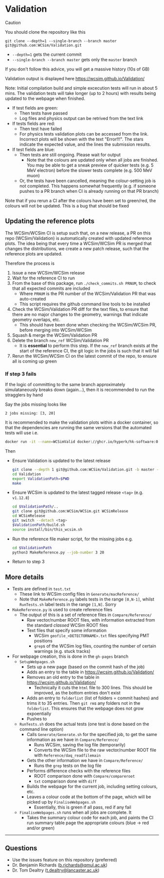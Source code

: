 # Validation

> [!CAUTION]
> You should clone the repository like this
>
> ```git clone --depth=1 --single-branch --branch master git@github.com:WCSim/Validation.git```
>
> * `--depth=1` gets the current commit
> * `--single-branch --branch master` gets only the `master` branch
>
> If you don't follow this advice, you will get a massive history (10s of GB)

Validation output is displayed here https://wcsim.github.io/Validation/

Note: Initial compilation build and simple excecution tests will run in about 5 mins. The validation tests will take longer (up to 2 hours) with results being updated to the webpage when finished.

* If test fields are green:
  * Then tests have passed
  * Log files and physics output can be retrived from the text link
* If tests fields are red:
  * Then test have failed
  * For physics tests validation plots can be accessed from the link. Incorrect plots will be shown with the text "Error!!!". The stars indicate the expected value, and the lines the submission results.
* If test fields are blue:
  * Then tests are still ongoing. Please wait for output
    * Note that the colours are updated only when all jobs are finished. You may be able to get a sneak preview of quicker tests (e.g. 5 MeV electron) before the slower tests complete (e.g. 500 MeV muon)
  * Or, the tests have been cancelled, meaning the colour-setting job is not completed. This happens somewhat frequently (e.g. if someone pushes to a PR branch when CI is already running on that PR branch)

Note that if you rerun a CI after the colours have been set to green/red, the colours will not be updated. This is a bug that should be fixed

## Updating the reference plots

The WCSim/WCSim CI is setup such that, on a new release, a PR on this repo (WCSim/Validation) is automatically created with updated reference plots.
The idea being that every time a WCSim/WCSim PR is merged that changes the distributions, we create a new patch release, such that the reference plots are updated.

Therefore the process is
1. Issue a new WCSim/WCSim release
2. Wait for the reference CI to run
3. From the base of this package, run `./check_commits.sh PRNUM`, to check that all expected commits are included
   * Where `PRNUM` is the PR number of the WCSim/Validation PR that was auto-created
   * This script requires the github command line tools to be installed
4. Check the WCSim/Validation PR diff for the text files, to ensure that there are no major changes to the geometry, warnings that indicate geometry overlaps, etc.
   * This should have been done when checking the WCSim/WCSim PR, before merging into WCSim/WCSim
5. Squash & merge the WCSim/Validation PR
6. Delete the branch `new_ref` WCSim/Validation PR
   * It is **essential** to perform this step. If the `new_ref` branch exists at the start of the reference CI, the git logic in the jobs is such that it will fail
7. Rerun the WCSim/WCSim CI on the latest commit of the repo, to ensure all is coming up green

### If step 3 fails
If the logic of committing to the same branch approximately simulataneously breaks down (again...), then it is recommended to run the stragglers by hand

Say the jobs missing looks like
```
2 jobs missing: [3, 20]
```

It is recommended to make the validation plots within a docker container, so that the dependencies are running the same versions that the automated tests will use i.e.
```bash
docker run -it --name=WCSimValid docker://ghcr.io/hyperk/hk-software:0.0.2
```

Then
* Ensure Validation is updated to the latest release
  ```bash
  git clone --depth 1 git@github.com:WCSim/Validation.git -b master --single-branch
  cd Validation
  export ValidationPath=$PWD
  make
  ```
* Ensure WCSim is updated to the latest tagged release `<tag>` (e.g. `v1.12.8`)
  ```bash
  cd $ValidationPath/..
  git clone git@github.com:WCSim/WCSim.git WCSimRelease
  cd WCSimRelease
  git switch --detach <tag>
  $ValidationPath/build.sh
  source install/bin/this_wcsim.sh
  ```
* Run the reference file maker script, for the missing jobs e.g.
  ```bash
  cd $ValidationPath
  python3 MakeReference.py --job-number 3 20
  ```
* Return to step 3

## More details
* Tests are defined in `test.txt`
  * These link to WCSim config files in `Generate/macReference/`
  * Note that `MakeReference.py` labels tests in the range `[0,N-1]`, whilst `RunTests.sh` label tests in the range `[1,N]`. Sorry
* `MakeReference.py` is used to create reference files
  * The output of this is a set of reference files in `Compare/Reference/`
    * Raw vector/number ROOT files, with information extracted from the standard *classed* WCSim ROOT files
    * Text files that specify some information
      * WCSim `geofile_<DETECTORNAME>.txt` files specifying PMT positions
      * `grep`s of the WCSim log files, counting the number of certain warnings (e.g. stuck tracks)
* For webpage creation, this is done in the `gh-pages` branch
  * `SetupWebpages.sh`
    * Sets up a new page (based on the commit hash of the job)
    * Adds an entry to the table in https://wcsim.github.io/Validation/
    * Removes an old entry to the table in https://wcsim.github.io/Validation/
      * Technically it cuts the `html` file to 300 lines. This should be improved, as the bottom entries don't exist
    * Adds an entry to `folderlist` (list of folders = commit hashes) and trims it to 35 entries. Then `git rm`s 
 any folders not in the `folderlist`. This ensures that the webpage does not grow expoentially
    * Pushes to
  * `RunTests.sh` does the actual tests (one test is done based on the command line option)
    * Calls `Generate/Generate.sh` for the specified job, to get the same information as we have in `Compare/Reference/`
      * Runs WCSim, saving the log file (temporarily)
      * Converts the WCSim file to the raw vector/number ROOT file with `Reference/daq_readfilemain`
    * Gets the other information we have in `Compare/Reference/`
      * Runs the `grep` tests on the log file
    * Performs difference checks with the reference files
      * ROOT comparison done with `Compare/compareroot`
      * `txt` comparison done with `diff`
    * Builds the webpage for the current job, including setting colours, etc.
    * Leaves a colour code at the bottom of the page, which will be picked up by `FinaliseWebpages.sh`
      * Essentially, this is green if all pass, red if any fail
  * `FinaliseWebpages.sh` runs when all jobs are complete. It
    * Takes the summary colour code for each job, and paints the CI run summary table page the appropriate colours (blue -> red and/or green)


----
## Questions
* Use the issues feature on this repository (preferred)
* Dr. Benjamin Richards (b.richards@qmul.ac.uk)
* Dr. Tom Dealtry (t.dealtry@lancaster.ac.uk)
